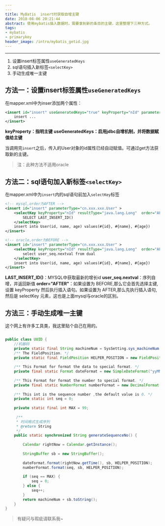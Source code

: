 ```yaml
---
---
title: MyBatis  insert时获取自增主键
date: 2018-08-06 20:21:44
abstract: 使用mybatis插入数据时，需要拿到新的条目的主键，这里整理下三种方式。
tags:
- mybatis
- primarykey
header_image: /intro/mybatis_getid.jpg
---
```

---

1. 设置insert标签属性`useGeneratedKeys`
2. sql语句插入新标签`<selectKey>`
3. 手动生成唯一主键

## 方法一：设置insert标签属性`useGeneratedKeys`

在mapper.xml中为inser添加两个属性：

```xml
<insert id="insert" useGeneratedKeys="true" keyProperty="nId" parameterType="cn.xxx.xxx.User">
	insert ...
</insert>
```
**keyProperty：指明主键**
**useGeneratedKeys：启用jdbc自增机制，并将数据赋值给主键**

当调用完`insert`之后，传入的User对象的id属性已经自动赋值。可通过get方法获取新的主键。
> 注：此种方法不适用oracle



## 方法二：sql语句加入新标签`<selectKey>`

在mapper.xml中为`insert`内的sql语句前加入`selectKey`标签

```xml
<!-- mysql,order为AFTER -->
<insert id="insert" parameterType="cn.xxx.xxx.User" > 
	<selectKey keyProperty="nId" resultType="java.lang.Long"  order="AFTER">
		SELECT LAST_INSERT_ID()
	</selectKey> 
	insert into User(id, name, age) values(#{id}, #{name}, #{age}) 
</insert>

<!-- oracle,order为BEFORE -->
<insert id="insert" parameterType="cn.xxx.xxx.User" > 
	<selectKey keyProperty="nId" resultType="java.lang.Long"  order="AFTER">
		select user_seq.nextval from dual
	</selectKey> 
	insert into User(id, name, age) values(#{id}, #{name}, #{age}) 
</insert>
```

**LAST_INSERT_ID()**：MYSQL中获取最新的增长id
**user_seq.nextval**：序列自增，并返回新值
**order="AFTER"**：如果设置为 BEFORE,那么它会首先选择主键,设置 keyProperty 然后执行插入语句。如果设置为 AFTER,那么先执行插入语句,然后是 selectKey 元素，这也是上面mysql与oracle的区别。

## 方法三：手动生成唯一主键

这个网上有许多工具类，我这里贴个自己在用的。

```java

public class UUID {
	//机器码
	private static final String machineNum = SysSetting.sys_machineNum;
    /** The FieldPosition. */
    private static final FieldPosition HELPER_POSITION = new FieldPosition(0);
 
    /** This Format for format the data to special format. */
    private final static Format dateFormat = new SimpleDateFormat("yyMMddHHmmssS");
 
    /** This Format for format the number to special format. */
    private final static NumberFormat numberFormat = new DecimalFormat("00");
 
    /** This int is the sequence number ,the default value is 0. */
    private static int seq = 0;
 
    private static final int MAX = 99;
    
	 /**
     * 时间格式生成序列
     * @return String
     */
    public static synchronized String generateSequenceNo() {
 
        Calendar rightNow = Calendar.getInstance();
 
        StringBuffer sb = new StringBuffer();
 
        dateFormat.format(rightNow.getTime(), sb, HELPER_POSITION);
        numberFormat.format(seq, sb, HELPER_POSITION);
 
        if (seq == MAX) {
            seq = 0;
        } else {
            seq++;
        }
        return machineNum + sb.toString();
    }
}
```


> 有疑问与瑕疵请联系我~


<!--stackedit_data:
eyJoaXN0b3J5IjpbMjA0NzcxOTUzOF19
-->